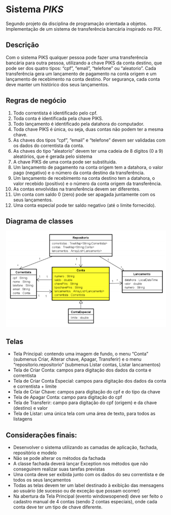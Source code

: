 # Sistema _PIKS_
Segundo projeto da disciplina de programação orientada a objetos. Implementação de um sistema de transferência bancária inspirado no PIX.

## Descrição
Com o sistema PIKS qualquer pessoa pode fazer uma transferência bancária para outra pessoa, utilizando
a chave PIKS da conta destino, que pode ser dos quatro tipos: “cpf”, “email”, “telefone” ou “aleatorio”. Cada
transferência gera um lançamento de pagamento na conta origem e um lançamento de recebimento na
conta destino. Por segurança, cada conta deve manter um histórico dos seus lançamentos.

## Regras de negócio
1. Todo correntista é identificado pelo cpf.
2. Toda conta é identificada pela chave PIKS.
3. Todo lançamento é identificado pela datahora do computador.
4. Toda chave PIKS é única, ou seja, duas contas não podem ter a mesma chave.
5. As chaves dos tipos “cpf”, “email” e “telefone” devem ser validadas com os dados do correntista da
conta.
6. As chaves do tipo “aleatorio” devem ter uma cadeia de 8 dígitos (0 a 9) aleatórios, que é gerada pelo
sistema
7. A chave PIKS de uma conta pode ser substituida.
8. Um lançamento de pagamento na conta origem tem a datahora, o valor pago (negativo) e o número da
conta destino da transferência.
9. Um lançamento de recebimento na conta destino tem a datahora, o valor recebido (positivo) e o
número da conta origem da transferência.
10. As contas envolvidas na transferência devem ser diferentes.
11. Um conta com saldo 0 (zero) pode ser apagada juntamente com os seus lançamentos.
12. Uma conta especial pode ter saldo negativo (até o limite fornecido).

## Diagrama de classes
![Diagrama UML das classes](uml-piks.png "Diagrama de classes da aplicação")

## Telas
- Tela Principal: contendo uma imagem de fundo, o menu “Conta” (submenus Criar, Alterar chave,
Apagar, Transferir) e o menu “repositorio.repositorio” (submenus Listar contas, Listar lancamentos)
- Tela de Criar Conta: campos para digitação dos dados da conta e correntista
- Tela de Criar Conta Especial: campos para digitação dos dados da conta e correntista + limite
- Tela de Criar Chave: campos para digitação do cpf e do tipo da chave
- Tela de Apagar Conta: campo para digitação do cpf
- Tela de Transferir: campo para digitação do cpf (origem) e da chave (destino) e valor
- Tela de Listar: uma única tela com uma área de texto, para todos as listagens

## Considerações finais:
- Desenvolver o sistema utilizando as camadas de aplicação, fachada, repositório e modelo
- Não se pode alterar os métodos da fachada
- A classe fachada deverá lançar Exception nos métodos que não conseguirem realizar suas tarefas
previstas
- Uma conta deve ser exibida junto com os dados do seu correntista e de todos os seus lançamentos
- Todas as telas devem ter um label destinado à exibição das mensagens ao usuário (de sucesso ou de
exceção que possam ocorrer)
- Na abertura da Tela Principal (evento windowsopened) deve ser feito o cadastro manual de 4 contas
(sendo 2 contas especiais), onde cada conta deve ter um tipo de chave diferente.
